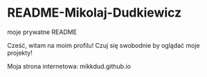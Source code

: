 # README-Mikolaj-Dudkiewicz
moje prywatne README

Cześć, witam na moim profilu! Czuj się swobodnie by oglądać moje projekty!

Moja strona internetowa: mikkdud.github.io
